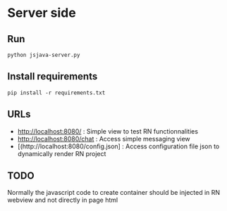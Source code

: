 # Server side

## Run

    python jsjava-server.py

## Install requirements

    pip install -r requirements.txt
    
## URLs

* [http://localhost:8080/](http://localhost:8080/) : Simple view to test RN functionnalities
* [http://localhost:8080/chat](http://localhost:8080/chat) : Access simple messaging view
* [(http://localhost:8080/config.json] : Access configuration file json to dynamically render RN project

## TODO
Normally the javascript code to create container should be injected in RN webview and not directly in page html

